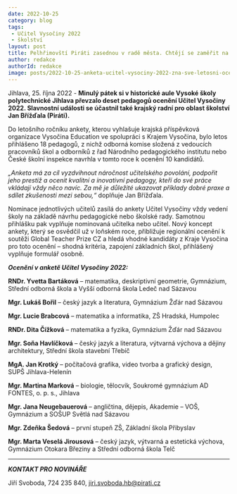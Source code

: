 ```yaml
---
date: 2022-10-25
category: blog
tags:
 - Učitel Vysočiny 2022
 - školství
layout: post
title: Pelhřimovští Piráti zasednou v radě města. Chtějí se zaměřit na rozvoj IT a digitalizace
author: redakce
authorId: redakce
image: posts/2022-10-25-anketa-ucitel-vysociny-2022-zna-sve-letosni-ocenene.jpg
---
```


Jihlava, 25. října 2022 - **Minulý pátek si v historické aule Vysoké školy polytechnické Jihlava převzalo deset pedagogů ocenění Učitel Vysočiny 2022. Slavnostní události se účastnil také krajský radní pro oblast školství Jan Břížďala (Piráti).**

Do letošního ročníku ankety, kterou vyhlašuje krajská příspěvková organizace Vysočina Education ve spolupráci s Krajem Vysočina, bylo letos přihlášeno 18 pedagogů, z nichž odborná komise složená z vedoucích pracovníků škol a odborníků z řad Národního pedagogického institutu nebo České školní inspekce navrhla v tomto roce k ocenění 10 kandidátů. 

*„Anketa má za cíl vyzdvihnout náročnost učitelského povolání, podpořit jeho prestiž a ocenit kvalitní a inovativní pedagogy, kteří do své práce vkládají vždy něco navíc. Za mě je důležité ukazovat příklady dobré praxe a sdílet zkušenosti mezi sebou,“* doplňuje Jan Břížďala.

Nominace jednotlivých učitelů zasílá do ankety Učitel Vysočiny vždy vedení školy na základě návrhu pedagogické nebo školské rady. Samotnou přihlášku pak vyplňuje nominovaná učitelka nebo učitel. Nový koncept ankety, který se osvědčil už v loňském roce, přibližuje regionální ocenění k soutěži Global Teacher Prize CZ a hledá vhodné kandidáty z Kraje Vysočina pro toto ocenění – shodná kritéria, zapojení základních škol, přihlášený vyplňuje formulář osobně.

***Ocenění v anketě Učitel Vysočiny 2022:***

**RNDr. Yvetta Bartáková** – matematika, deskriptivní geometrie,
Gymnázium, Střední odborná škola a Vyšší odborná škola Ledeč nad Sázavou


**Mgr. Lukáš Bořil** – český jazyk a literatura,
Gymnázium Žďár nad Sázavou


**Mgr. Lucie Brabcová** – matematika a informatika,
ZŠ Hradská, Humpolec


**RNDr. Dita Čížková** – matematika a fyzika,
Gymnázium Žďár nad Sázavou


**Mgr. Soňa Havlíčková** – český jazyk a literatura, výtvarná výchova a dějiny architektury,
Střední škola stavební Třebíč


**MgA. Jan Krotký** – počítačová grafika, video tvorba a grafický design,
SUPŠ Jihlava-Helenín


**Mgr. Martina Marková** – biologie, tělocvik,
Soukromé gymnázium AD FONTES, o. p. s., Jihlava


**Mgr. Jana Neugebauerová** – angličtina, dějepis,
Akademie – VOŠ, Gymnázium a SOŠUP Světlá nad Sázavou


**Mgr. Zdeňka Šedová** – první stupeň ZŠ,
Základní škola Přibyslav


**Mgr. Marta Veselá Jirousová** – český jazyk, výtvarná a estetická výchova,
Gymnázium Otokara Březiny a Střední odborná škola Telč

---

***KONTAKT PRO NOVINÁŘE*** 

Jiří Svoboda, 724 235 840, <jiri.svoboda.hb@pirati.cz>
